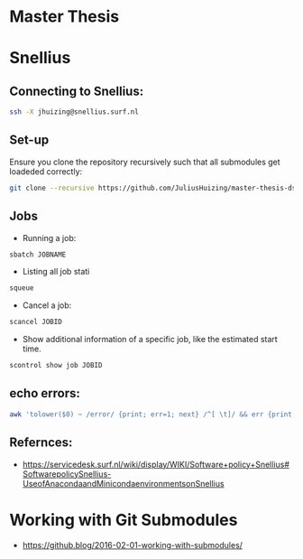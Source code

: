 # Master Thesis

# Snellius 
## Connecting to Snellius:

```bash
ssh -X jhuizing@snellius.surf.nl
```

## Set-up
Ensure you clone the repository recursively such that all submodules get loadeded correctly:

```bash
git clone --recursive https://github.com/JuliusHuizing/master-thesis-ds
```

## Jobs

- Running a job:
```bash
sbatch JOBNAME
```
- Listing all job stati
```bash
squeue
```

- Cancel a job:
```bash
scancel JOBID
```
- Show additional information of a specific job, like the estimated start time.
```bash
scontrol show job JOBID
```

## echo errors:
```bash
awk 'tolower($0) ~ /error/ {print; err=1; next} /^[ \t]/ && err {print; next} {err=0}' filename

```

## Refernces:
- https://servicedesk.surf.nl/wiki/display/WIKI/Software+policy+Snellius#SoftwarepolicySnellius-UseofAnacondaandMinicondaenvironmentsonSnellius

# Working with Git Submodules
- https://github.blog/2016-02-01-working-with-submodules/